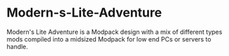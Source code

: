 # Modern-s-Lite-Adventure
Modern's Lite Adventure is a Modpack design with a mix of different types mods compiled into a midsized Modpack for low end PCs or servers to handle.
